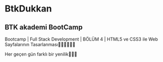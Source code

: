 # BtkDukkan

<h2> BTK akademi BootCamp </h2>

Bootcamp | Full Stack Development | BÖLÜM 4 | HTML5 ve CSS3 ile Web Sayfalarının Tasarlanması👨🏻‍💻👩🏻‍💻

Her geçen gün farklı bir yenilik👏🏻😍
